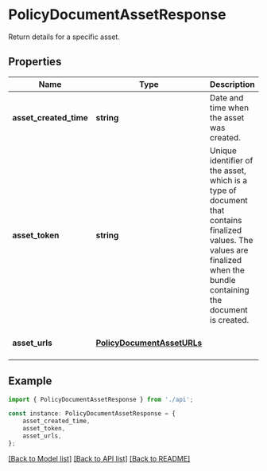 # PolicyDocumentAssetResponse

Return details for a specific asset.

## Properties

Name | Type | Description | Notes
------------ | ------------- | ------------- | -------------
**asset_created_time** | **string** | Date and time when the asset was created. | [optional] [default to undefined]
**asset_token** | **string** | Unique identifier of the asset, which is a type of document that contains finalized values. The values are finalized when the bundle containing the document is created. | [optional] [default to undefined]
**asset_urls** | [**PolicyDocumentAssetURLs**](PolicyDocumentAssetURLs.md) |  | [optional] [default to undefined]

## Example

```typescript
import { PolicyDocumentAssetResponse } from './api';

const instance: PolicyDocumentAssetResponse = {
    asset_created_time,
    asset_token,
    asset_urls,
};
```

[[Back to Model list]](../README.md#documentation-for-models) [[Back to API list]](../README.md#documentation-for-api-endpoints) [[Back to README]](../README.md)
